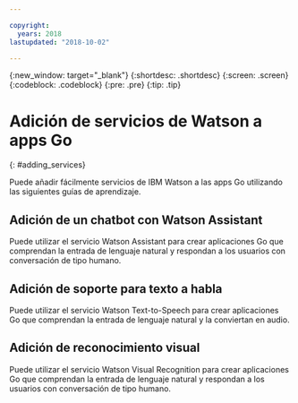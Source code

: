 ```yaml
---

copyright:
  years: 2018
lastupdated: "2018-10-02"

---
```


{:new_window: target="_blank"}
{:shortdesc: .shortdesc}
{:screen: .screen}
{:codeblock: .codeblock}
{:pre: .pre}
{:tip: .tip}

# Adición de servicios de Watson a apps Go
{: #adding_services}

Puede añadir fácilmente servicios de IBM Watson a las apps Go utilizando las siguientes guías de aprendizaje.

<!-- Need topic links once they are moved to the Watson repo. Add links to each section "For more information..." -->

## Adición de un chatbot con Watson Assistant

Puede utilizar el servicio Watson Assistant para crear aplicaciones Go que comprendan la entrada de lenguaje natural y respondan a los usuarios con conversación de tipo humano.

## Adición de soporte para texto a habla

Puede utilizar el servicio Watson Text-to-Speech para crear aplicaciones Go que comprendan la entrada de lenguaje natural y la conviertan en audio.

## Adición de reconocimiento visual

Puede utilizar el servicio Watson Visual Recognition para crear aplicaciones Go que comprendan la entrada de lenguaje natural y respondan a los usuarios con conversación de tipo humano.
